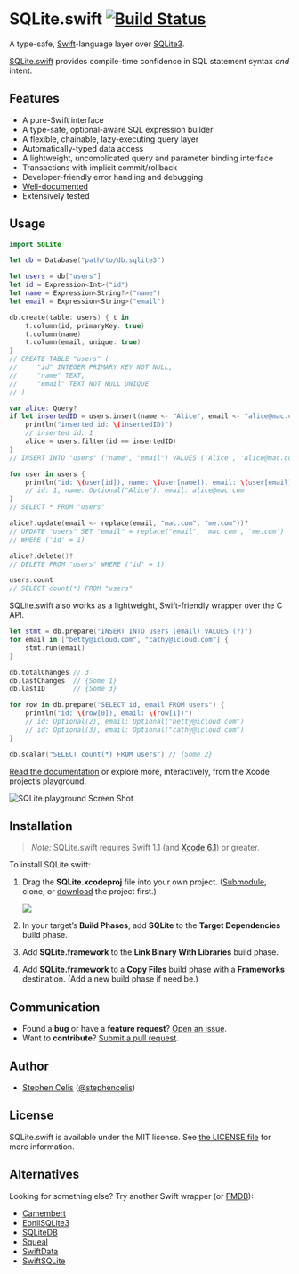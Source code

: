 # SQLite.swift [![Build Status][0.1]][0.2]

A type-safe, [Swift][1.1]-language layer over [SQLite3][1.2].

[SQLite.swift][1.3] provides compile-time confidence in SQL statement
syntax _and_ intent.

[0.1]: https://img.shields.io/travis/stephencelis/SQLite.swift.svg?style=flat
[0.2]: https://travis-ci.org/stephencelis/SQLite.swift
[1.1]: https://developer.apple.com/swift/
[1.2]: http://www.sqlite.org
[1.3]: https://github.com/stephencelis/SQLite.swift


## Features

 - A pure-Swift interface
 - A type-safe, optional-aware SQL expression builder
 - A flexible, chainable, lazy-executing query layer
 - Automatically-typed data access
 - A lightweight, uncomplicated query and parameter binding interface
 - Transactions with implicit commit/rollback
 - Developer-friendly error handling and debugging
 - [Well-documented][See Documentation]
 - Extensively tested

[See Documentation]: Documentation/Index.md#sqliteswift-documentation


## Usage

``` swift
import SQLite

let db = Database("path/to/db.sqlite3")

let users = db["users"]
let id = Expression<Int>("id")
let name = Expression<String?>("name")
let email = Expression<String>("email")

db.create(table: users) { t in
    t.column(id, primaryKey: true)
    t.column(name)
    t.column(email, unique: true)
}
// CREATE TABLE "users" (
//     "id" INTEGER PRIMARY KEY NOT NULL,
//     "name" TEXT,
//     "email" TEXT NOT NULL UNIQUE
// )

var alice: Query?
if let insertedID = users.insert(name <- "Alice", email <- "alice@mac.com") {
    println("inserted id: \(insertedID)")
    // inserted id: 1
    alice = users.filter(id == insertedID)
}
// INSERT INTO "users" ("name", "email") VALUES ('Alice', 'alice@mac.com')

for user in users {
    println("id: \(user[id]), name: \(user[name]), email: \(user[email])")
    // id: 1, name: Optional("Alice"), email: alice@mac.com
}
// SELECT * FROM "users"

alice?.update(email <- replace(email, "mac.com", "me.com"))?
// UPDATE "users" SET "email" = replace("email", 'mac.com', 'me.com')
// WHERE ("id" = 1)

alice?.delete()?
// DELETE FROM "users" WHERE ("id" = 1)

users.count
// SELECT count(*) FROM "users"
```

SQLite.swift also works as a lightweight, Swift-friendly wrapper over the C
API.

``` swift
let stmt = db.prepare("INSERT INTO users (email) VALUES (?)")
for email in ["betty@icloud.com", "cathy@icloud.com"] {
    stmt.run(email)
}

db.totalChanges // 3
db.lastChanges  // {Some 1}
db.lastID       // {Some 3}

for row in db.prepare("SELECT id, email FROM users") {
    println("id: \(row[0]), email: \(row[1])")
    // id: Optional(2), email: Optional("betty@icloud.com")
    // id: Optional(3), email: Optional("cathy@icloud.com")
}

db.scalar("SELECT count(*) FROM users") // {Some 2}
```

[Read the documentation][See Documentation] or explore more,
interactively, from the Xcode project’s playground.

![SQLite.playground Screen Shot](Documentation/Resources/playground@2x.png)


## Installation

> _Note:_ SQLite.swift requires Swift 1.1 (and [Xcode
> 6.1](https://developer.apple.com/xcode/downloads/)) or greater.

To install SQLite.swift:

 1. Drag the **SQLite.xcodeproj** file into your own project.
    ([Submodule][4.2], clone, or [download][4.3] the project first.)

    ![](Documentation/Resources/installation@2x.png)

 2. In your target’s **Build Phases**, add **SQLite** to the **Target
    Dependencies** build phase.

 3. Add **SQLite.framework** to the **Link Binary With Libraries** build
    phase.

 4. Add **SQLite.framework** to a **Copy Files** build phase with a
    **Frameworks** destination. (Add a new build phase if need be.)

[4.1]: https://developer.apple.com/xcode/downloads/
[4.2]: http://git-scm.com/book/en/Git-Tools-Submodules
[4.3]: https://github.com/stephencelis/SQLite.swift/archive/master.zip


## Communication

 - Found a **bug** or have a **feature request**? [Open an issue][5.1].
 - Want to **contribute**? [Submit a pull request][5.2].

[5.1]: https://github.com/stephencelis/SQLite.swift/issues/new
[5.2]: https://github.com/stephencelis/SQLite.swift/fork


## Author

 - [Stephen Celis](mailto:stephen@stephencelis.com)
   ([@stephencelis](https://twitter.com/stephencelis))


## License

SQLite.swift is available under the MIT license. See [the LICENSE file][7.1]
for more information.

[7.1]: ./LICENSE.txt


## Alternatives

Looking for something else? Try another Swift wrapper (or [FMDB][8.1]):

 - [Camembert](https://github.com/remirobert/Camembert)
 - [EonilSQLite3](https://github.com/Eonil/SQLite3)
 - [SQLiteDB](https://github.com/FahimF/SQLiteDB)
 - [Squeal](https://github.com/nerdyc/Squeal)
 - [SwiftData](https://github.com/ryanfowler/SwiftData)
 - [SwiftSQLite](https://github.com/chrismsimpson/SwiftSQLite)

[8.1]: https://github.com/ccgus/fmdb

